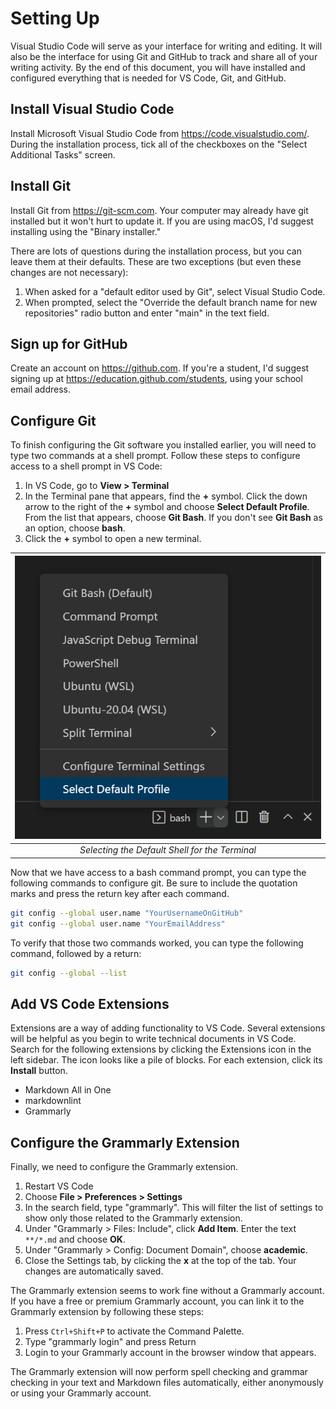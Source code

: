 # Setting Up

Visual Studio Code will serve as your interface for writing and editing. It will also be the interface for using Git and GitHub to track and share all of your writing activity. By the end of this document, you will have installed and configured everything that is needed for VS Code, Git, and GitHub.

## Install Visual Studio Code

Install Microsoft Visual Studio Code from <https://code.visualstudio.com/>. During the installation process, tick all of the checkboxes on the "Select Additional Tasks" screen.

## Install Git

Install Git from <https://git-scm.com>. Your computer may already have git installed but it won't hurt to update it. If you are using macOS, I'd suggest installing using the "Binary installer."

There are lots of questions during the installation process, but you can leave them at their defaults. These are two exceptions (but even these changes are not necessary):

  1. When asked for a "default editor used by Git", select Visual Studio Code.
  2. When prompted, select the "Override the default branch name for new repositories" radio button and enter "main" in the text field.

## Sign up for GitHub

Create an account on <https://github.com>. If you're a student, I'd suggest signing up at <https://education.github.com/students>, using your school email address.

## Configure Git

To finish configuring the Git software you installed earlier, you will need to type two commands at a shell prompt. Follow these steps to configure access to a shell prompt in VS Code:

1. In VS Code, go to **View > Terminal**
2. In the Terminal pane that appears, find the **+** symbol. Click the down arrow to the right of the **+** symbol and choose **Select Default Profile**. From the list that appears, choose **Git Bash**. If you don't see **Git Bash** as an option, choose **bash**.
3. Click the **+** symbol to open a new terminal.

| ![Selecting the Default Shell for the Terminal](images/defaultprofile.png) |
|:--:|
| *Selecting the Default Shell for the Terminal* |

Now that we have access to a bash command prompt, you can type the following commands to configure git. Be sure to include the quotation marks and press the return key after each command.

```bash
git config --global user.name "YourUsernameOnGitHub"
git config --global user.name "YourEmailAddress"
```

To verify that those two commands worked, you can type the following command, followed by a return:

```bash
git config --global --list
```

## Add VS Code Extensions

Extensions are a way of adding functionality to VS Code. Several extensions will be helpful as you begin to write technical documents in VS Code. Search for the following extensions by clicking the Extensions icon in the left sidebar. The icon looks like a pile of blocks. For each extension, click its **Install** button.

* Markdown All in One
* markdownlint
* Grammarly

## Configure the Grammarly Extension

Finally, we need to configure the Grammarly extension.

1. Restart VS Code
2. Choose **File > Preferences > Settings**
3. In the search field, type "grammarly". This will filter the list of settings to show only those related to the Grammarly extension.
4. Under "Grammarly > Files: Include", click **Add Item**. Enter the text `**/*.md` and choose **OK**.
5. Under "Grammarly > Config: Document Domain", choose **academic**.
6. Close the Settings tab, by clicking the **x** at the top of the tab. Your changes are automatically saved.

The Grammarly extension seems to work fine without a Grammarly account. If you have a free or premium Grammarly account, you can link it to the Grammarly extension by following these steps:

1. Press `Ctrl+Shift+P` to activate the Command Palette.
2. Type "grammarly login" and press Return
3. Login to your Grammarly account in the browser window that appears.

The Grammarly extension will now perform spell checking and grammar checking in your text and Markdown files automatically, either anonymously or using your Grammarly account.

